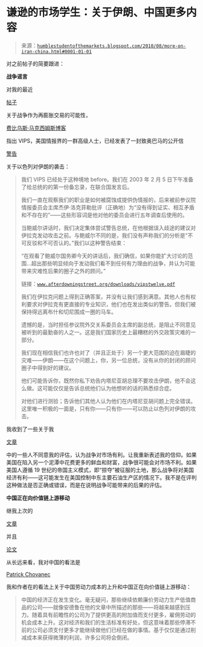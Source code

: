 <!--yml

分类：未分类

日期：2024-05-18 04:43:06

-->

# 谦逊的市场学生：关于伊朗、中国更多内容

> 来源：[`humblestudentofthemarkets.blogspot.com/2010/08/more-on-iran-china.html#0001-01-01`](https://humblestudentofthemarkets.blogspot.com/2010/08/more-on-iran-china.html#0001-01-01)

对之前帖子的简要跟进：

**战争谣言**

对我的最近

[帖子](http://humblestudentofthemarkets.blogspot.com/2010/07/surprise-reflation-trade.html)

关于战争作为再膨胀交易的可能性，

[费比乌斯·马克西姆斯博客](http://fabiusmaximus.wordpress.com/2010/08/04/20035/)

指出 VIPS，美国情报界的一群高级人士，已经发表了一封致奥巴马的公开信

[警告](http://humblestudentofthemarkets.blogspot.com/2010/07/surprise-reflation-trade.html)

关于以色列对伊朗的袭击：

> 我们 VIPS 已经处于这种境地 before。我们在 2003 年 2 月 5 日下午准备了给总统的的第一份备忘录，在联合国发言后。
> 
> 我们一直在观察我们的职业是如何被腐蚀成提供伪情报的，后来被前参议院情报委员会主席杰伊·洛克菲勒批评（正确地）为“没有得到证实、相互矛盾和不存在的”——这些形容词是他对他的委员会进行五年调查后使用的。
> 
> 当鲍威尔讲话时，我们决定集体尝试警告总统，在他根据误入歧途的建议对伊拉克发动攻击之前。与鲍威尔不同的是，我们没有声称我们的分析是“不可反驳和不可否认的。”我们以这种警告结束：
> 
> “在观看了鲍威尔国务卿今天的讲话后，我们确信，如果你能扩大讨论的范围…超出那些明显倾向于发动我们看不到任何有力理由的战争，并认为可能带来灾难性后果的圈子之外的顾问。”
> 
> 链接：[`www.afterdowningstreet.org/downloads/vipstwelve.pdf`](http://www.afterdowningstreet.org/downloads/vipstwelve.pdf)
> 
> 我们在伊拉克问题上得到正确答案，并没有让我们感到满意。其他人也有权利要求对伊拉克有更直接的专业知识，他们也在发出类似的警告。但我们被保持得远离布什和切尼围成一圈的马车。
> 
> 遗憾的是，当时担任参议院外交关系委员会主席的副总统，是阻止不同意见被听到的最勤奋的人之一。这是我们国家历史上最糟糕的外交政策灾难的一部分。
> 
> 我们现在相信我们也许也对了（并且正处于）另一个更大范围的迫在眉睫的灾难——伊朗——在这个问题上，你，另一位总统，没有从你的封闭的顾问圈子中得到好的建议。
> 
> 他们可能告诉你，既然你私下劝告内塔尼亚胡总理不要攻击伊朗，他不会这么做。这可能仅仅是告诉总统他们认为他想听的话的熟悉综合症。
> 
> 对他们进行测验；告诉他们其他人认为他们在内塔尼亚胡问题上完全错误。这里唯一积极的一面是，只有你——只有你——可以防止以色列对伊朗的攻击。

我收到了一些关于我

[文章](http://humblestudentofthemarkets.blogspot.com/2010/07/surprise-reflation-trade.html)

中的一些人不同意我的评估，认为战争对市场有利。让我重新表述我的信仰。如果美国在陷入另一个泥潭中花费更多的鲜血和财富，战争很可能会对市场不利。如果美国人遵循 19 世纪的帝国主义模式，即“掠夺”被征服的土地，那么战争将对美国经济有利——这可能发生在美国控制中东主要石油生产区的情况下。我不是在评判这种做法是否正确或错误，而是在说明战争可能带来的后果的评估。

**中国正在向价值链上游移动**

继我上次的

[文章](http://humblestudentofthemarkets.blogspot.com/2010/08/materialistic-china.html)

并且

[论文](http://www.qwestfunds.com/publications/newsletters_pdf/newsletter_august_2010.pdf)

从长远来看，我对中国的看法是

[Patrick Chovanec](http://chovanec.wordpress.com/2010/08/04/rising-labor-costs-and-value-add-in-china/)

我和作者在的看法上关于中国劳动力成本的上升和中国正在向价值链上游移动：

> 中国的经济正在发生变化。毫无疑问，那些继续依赖廉价劳动力生产低值商品的公司——就像安德鲁在他的文章中所描述的那些——将越来越感到压力。随着具有前瞻性的公司为了提供更高的附加值而支付更多，雇佣劳动的机会成本上升。这对经济和我们的生活标准有好处，但这意味着那些停滞不前的公司必须支付更多才能继续做他们已经在做的事情。基于仅仅是通过削减成本来获得微薄的利润，许多公司将会倒闭。
